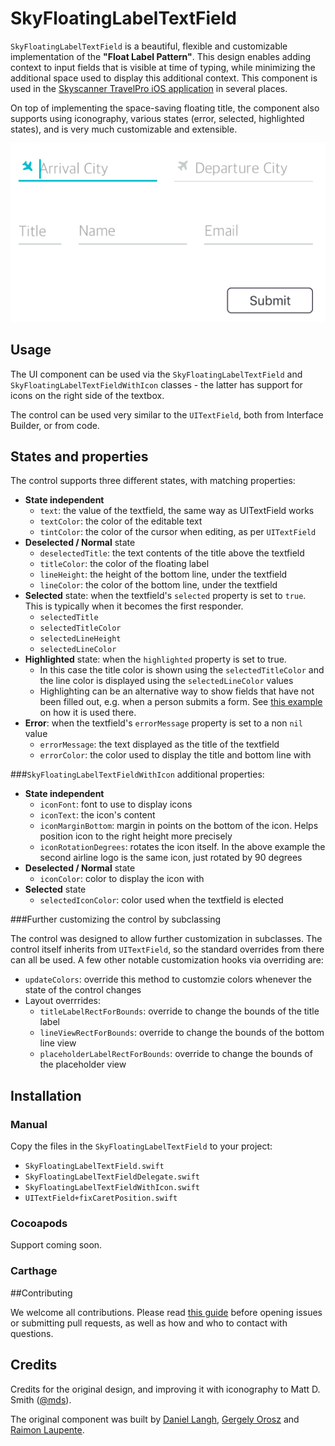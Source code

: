 # SkyFloatingLabelTextField

`SkyFloatingLabelTextField` is a beautiful, flexible and customizable implementation of the **"Float Label Pattern"**. This design enables adding context to input fields that is visible at time of typing, while minimizing the additional space used to display this additional context. This component is used in the [Skyscanner TravelPro iOS application](https://itunes.apple.com/gb/app/travelpro-business-travel/id1046916687) in several places.

On top of implementing the space-saving floating title, the component also supports using iconography, various states (error, selected, highlighted states), and is very much customizable and extensible.

![](/SkyFloatingLabelTextField/images/showcase-example.gif)

## Usage

The UI component can be used via the `SkyFloatingLabelTextField` and `SkyFloatingLabelTextFieldWithIcon` classes - the latter has support for icons on the right side of the textbox.

The control can be used very similar to the `UITextField`, both from Interface Builder, or from code.

## States and properties

The control supports three different states, with matching properties:
- **State independent**
  - `text`: the value of the textfield, the same way as UITextField works
  - `textColor`: the color of the editable text
  - `tintColor`: the color of the cursor when editing, as per `UITextField`
- **Deselected / Normal** state
  - `deselectedTitle`: the text contents of the title above the textfield 
  - `titleColor`: the color of the floating label
  - `lineHeight`: the height of the bottom line, under the textfield
  - `lineColor`:  the color of the bottom line, under the textfield
- **Selected** state: when the textfield's `selected` property is set to `true`. This is typically when it becomes the first responder.
  - `selectedTitle`
  - `selectedTitleColor`
  - `selectedLineHeight`
  - `selectedLineColor`
- **Highlighted** state: when the `highlighted` property is set to true.
  - In this case the title color is shown using the `selectedTitleColor` and the line color is displayed using the `selectedLineColor` values
  - Highlighting can be an alternative way to show fields that have not been filled out, e.g. when a person submits a form. See [this example](/SkyFloatingLabelTextField/blob/master/SkyFloatingLabelTextField/SkyFloatingLabelTextFieldExample/Example0/ShowcaseExampleViewController.swift) on how it is used there.
- **Error**: when the textfield's `errorMessage` property is set to a non `nil` value
  - `errorMessage`: the text displayed as the title of the textfield
  - `errorColor`: the color used to display the title and bottom line with

###`SkyFloatingLabelTextFieldWithIcon` additional properties:
- **State independent**
  - `iconFont`: font to use to display icons
  - `iconText`: the icon's content
  - `iconMarginBottom`: margin in points on the bottom of the icon. Helps position icon to the right height more precisely
  - `iconRotationDegrees`: rotates the icon itself. In the above example the second airline logo is the same icon, just rotated by 90 degrees
- **Deselected / Normal** state
  - `iconColor`: color to display the icon with
- **Selected** state
  -  `selectedIconColor`: color used when the textfield is elected

###Further customizing the control by subclassing

The control was designed to allow further customization in subclasses. The control itself inherits from `UITextField`, so the standard overrides from there can all be used. A few other notable customization hooks via overriding are:
- `updateColors`: override this method to customzie colors whenever the state of the control changes
- Layout overrrides:
  - `titleLabelRectForBounds`: override to change the bounds of the title label
  - `lineViewRectForBounds`: override to change the bounds of the bottom line view
  - `placeholderLabelRectForBounds`: override to change the bounds of the placeholder view

## Installation

### Manual

Copy the files in the `SkyFloatingLabelTextField` to your project:
- `SkyFloatingLabelTextField.swift`
- `SkyFloatingLabelTextFieldDelegate.swift`
- `SkyFloatingLabelTextFieldWithIcon.swift`
- `UITextField+fixCaretPosition.swift`

### Cocoapods

Support coming soon.

### Carthage

##Contributing

We welcome all contributions. Please read [this guide](/CONTRIBUTING.md) before opening issues or submitting pull requests, as well as how and who to contact with questions.

## Credits

Credits for the original design, and improving it with iconography to Matt D. Smith ([@mds](https://twitter.com/mds)).

The original component was built by [Daniel Langh](https://github.com/intonarumori), [Gergely Orosz](https://github.com/gergelyorosz) and [Raimon Laupente](https://github.com/wolffan).
